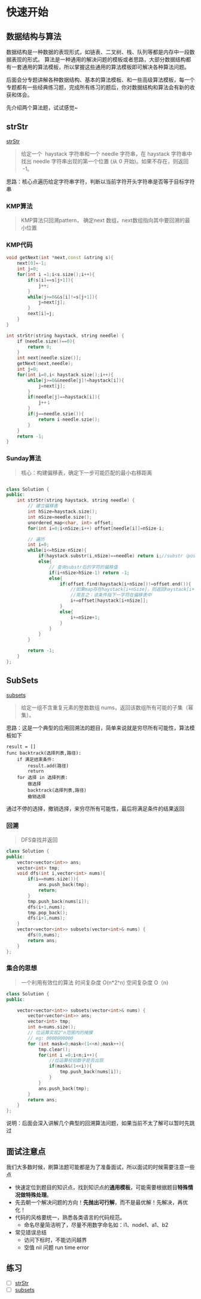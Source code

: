 # 快速开始

## 数据结构与算法

数据结构是一种数据的表现形式，如链表、二叉树、栈、队列等都是内存中一段数据表现的形式。
算法是一种通用的解决问题的模板或者思路，大部分数据结构都有一套通用的算法模板，所以掌握这些通用的算法模板即可解决各种算法问题。

后面会分专题讲解各种数据结构、基本的算法模板、和一些高级算法模板，每一个专题都有一些经典练习题，完成所有练习的题后，你对数据结构和算法会有新的收获和体会。

先介绍两个算法题，试试感觉~

## strStr

[strStr](https://leetcode-cn.com/problems/implement-strstr/)

> 给定一个  haystack 字符串和一个 needle 字符串，在 haystack 字符串中找出 needle 字符串出现的第一个位置 (从 0 开始)。如果不存在，则返回  -1。

思路：核心点遍历给定字符串字符，判断以当前字符开头字符串是否等于目标字符串

### KMP算法
> KMP算法只回溯pattern，
> 确定next 数组，next数组指向其中要回溯的最小位置
### KMP代码
```cpp
void getNext(int *next,const &string s){
    next[0]=-1;
    int j=0;
    for(int i =1;i<s.size();i++){
        if(s[i]==s[j+1]){
            j++;
        }
        while(j>=0&&s[i]!=s[j+1]){
            j=next[j];
        }
        next[i]=j;
    }
}

int strStr(string haystack, string needle) {
    if（needle.size()==0){
        return 0;
    }
    int next[needle.size()];
    getNext(next,needle);
    int j=0;
    for(int i=0,i< haystack.size();i++){
        while(j>=0&&needle[j]!=haystack[i]){
            j=next[j];
        }
        if(needle[j]==haystack[i]){
            j++；
        }
        if(j==needle.szie()){
            return i-needle.szie();
        }
    }
    return -1;
}
```

### Sunday算法
>核心：构建偏移表，确定下一步可能匹配的最小右移距离

```cpp

class Solution {
public:
    int strStr(string haystack, string needle) {
        // 建立偏移表
        int hSize=haystack.size();
        int nSize=needle.size();
        unordered_map<char, int> offset;
        for(int i=0;i<nSize;i++) offset[needle[i]]=nSize-i;

        // 遍历
        int i=0;
        while(i<=hSize-nSize){
            if(haystack.substr(i,nSize)==needle) return i;//substr（pos：int，len：int）
            else{
                // 查询substr后的字符的偏移值
                if(i+nSize>hSize-1) return -1;
                else{
                    if(offset.find(haystack[i+nSize])!=offset.end()){ 
                        //如果map存在haystack[i+nSize]，则返回haystack[i+nSize]，否则返回map.end()对象
                        //简言之：该条件指下一字符在偏移表中
                        i+=offset[haystack[i+nSize]];
                    }
                    else{
                        i+=nSize+1;
                    }
                }
            }
        }

        return -1;
    }
};
```

## SubSets

[subsets](https://leetcode-cn.com/problems/subsets/)

> 给定一组不含重复元素的整数数组 nums，返回该数组所有可能的子集（幂集）。

思路：这是一个典型的应用回溯法的题目，简单来说就是穷尽所有可能性，算法模板如下

```
result = []
func backtrack(选择列表,路径):
    if 满足结束条件:
        result.add(路径)
        return
    for 选择 in 选择列表:
        做选择
        backtrack(选择列表,路径)
        撤销选择
```

通过不停的选择，撤销选择，来穷尽所有可能性，最后将满足条件的结果返回

### 回溯
> DFS查找并返回

```cpp
class Solution {
public:
    vector<vector<int>> ans;
    vector<int> tmp;
    void dfs(int i,vector<int> nums){
        if(i==nums.size()){
            ans.push_back(tmp);
            return;
        }
        tmp.push_back(nums[i]);
        dfs(i+1,nums);
        tmp.pop_back();
        dfs(i+1,nums);
    }
    vector<vector<int>> subsets(vector<int>& nums) {
        dfs(0,nums);
        return ans;
    }
};

```


### 集合的思想
> 一个利用有效位的算法
> 时间复杂度 O(n*2^n)
> 空间复杂度 O（n)
```cpp
class Solution {
public:

    vector<vector<int>> subsets(vector<int>& nums) {
        vector<vector<int>> ans;
        vector<int> tmp;
        int n=nums.size();
        // 位运算实现2^n范围内的掩膜
        // eg: 0000000000
        for (int mask=0;mask<(1<<n);mask++){
            tmp.clear();
            for(int i =0;i<n;i++){
                //位运算校验数字是否出现
                if(mask&(1<<i)){
                    tmp.push_back(nums[i]);
                }
            }
            ans.push_back(tmp);
        }
        return ans;
    }
};
```

说明：后面会深入讲解几个典型的回溯算法问题，如果当前不太了解可以暂时先跳过

## 面试注意点

我们大多数时候，刷算法题可能都是为了准备面试，所以面试的时候需要注意一些点

- 快速定位到题目的知识点，找到知识点的**通用模板**，可能需要根据题目**特殊情况做特殊处理**。
- 先去朝一个解决问题的方向！**先抛出可行解**，而不是最优解！先解决，再优化！
- 代码的风格要统一，熟悉各类语言的代码规范。
  - 命名尽量简洁明了，尽量不用数字命名如：i1、node1、a1、b2
- 常见错误总结
  - 访问下标时，不能访问越界
  - 空值 nil 问题 run time error

## 练习

- [ ] [strStr](https://leetcode-cn.com/problems/implement-strstr/)
- [ ] [subsets](https://leetcode-cn.com/problems/subsets/)
